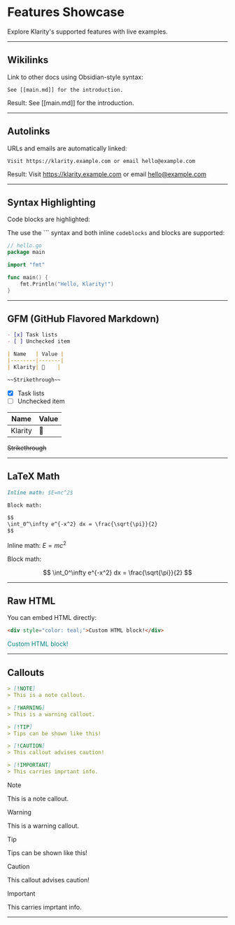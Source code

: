# Features Showcase

Explore Klarity's supported features with live examples.

---

## Wikilinks

Link to other docs using Obsidian-style syntax:

```
See [[main.md]] for the introduction.
```

Result: See [[main.md]] for the introduction.

---

## Autolinks

URLs and emails are automatically linked:

```
Visit https://klarity.example.com or email hello@example.com
```

Result: Visit https://klarity.example.com or email hello@example.com

---

## Syntax Highlighting

Code blocks are highlighted:

The use the ``` syntax and both inline `codeblocks` and blocks are supported:

```go
// hello.go
package main

import "fmt"

func main() {
    fmt.Println("Hello, Klarity!")
}
```

---

## GFM (GitHub Flavored Markdown)

```markdown
- [x] Task lists
- [ ] Unchecked item

| Name   | Value |
|--------|-------|
| Klarity| 🚀    |

~~Strikethrough~~
```

- [x] Task lists
- [ ] Unchecked item

| Name   | Value |
|--------|-------|
| Klarity| 🚀    |

~~Strikethrough~~

---

## LaTeX Math

```markdown
Inline math: $E=mc^2$

Block math:

$$
\int_0^\infty e^{-x^2} dx = \frac{\sqrt{\pi}}{2}
$$
```

Inline math: $E=mc^2$

Block math:

$$
\int_0^\infty e^{-x^2} dx = \frac{\sqrt{\pi}}{2}
$$

---

## Raw HTML

You can embed HTML directly:

```html
<div style="color: teal;">Custom HTML block!</div>
```

<div style="color: teal;">Custom HTML block!</div>

---

## Callouts

```markdown
> [!NOTE]
> This is a note callout.

> [!WARNING]
> This is a warning callout.

> [!TIP]
> Tips can be shown like this!

> [!CAUTION]
> This callout advises caution!

> [!IMPORTANT]
> This carries imprtant info.
```

> [!NOTE]
> This is a note callout.

> [!WARNING]
> This is a warning callout.

> [!TIP]
> Tips can be shown like this!

> [!CAUTION]
> This callout advises caution!

> [!IMPORTANT]
> This carries imprtant info.

---
